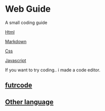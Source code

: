 
<link rel="stylesheet"
href="mdfutr.css"/>

# Web Guide
A small coding guide

[Html](/html.md)

[Markdown](/md.md)

[Css](/css.md)

[Javascript](/js.md)

If you want to try coding.. i made a code editor.
## [futrcode](https://actwu.github.io/futrcode)

## [Other language](/other.md)
